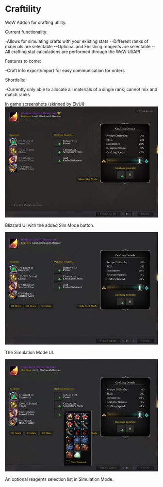 # Craftility
WoW Addon for crafting utility.

Current functionality:

-Allows for simulating crafts with your existing stats
--Different ranks of materials are selectable
--Optional and Finishing reagents are selectable
--All crafting stat calculations are performed through the WoW UI/API

Features to come:

-Craft info export/import for easy communication for orders

Shortfalls:

-Currently only able to allocate all materials of a single rank; cannot mix and match ranks

In game screenshots (skinned by ElvUI):
![Alt text](/Media/BlizzSchematic.jpg?raw=true)

Blizzard UI with the added Sim Mode button.

![Alt text](/Media/SimMode.jpg?raw=true)

The Simulation Mode UI.

![Alt text](/Media/OptionalReagents.jpg?raw=true)

An optional reagents selection list in Simulation Mode.
